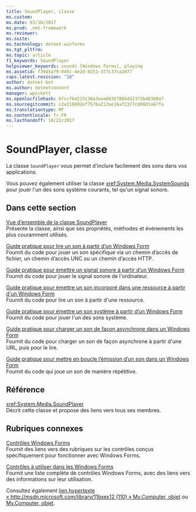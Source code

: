 ```yaml
---
title: SoundPlayer, classe
ms.custom: 
ms.date: 03/30/2017
ms.prod: .net-framework
ms.reviewer: 
ms.suite: 
ms.technology: dotnet-winforms
ms.tgt_pltfrm: 
ms.topic: article
f1_keywords: SoundPlayer
helpviewer_keywords: sounds [Windows Forms], playing
ms.assetid: f3945af9-045c-4e2d-b251-377c37ca2d77
caps.latest.revision: "18"
author: dotnet-bot
ms.author: dotnetcontent
manager: wpickett
ms.openlocfilehash: 6fccf64215c38a3aee0b367866dd2371b483b0a7
ms.sourcegitcommit: c2e216692ef7576a213ae16af2377cd98d1a67fa
ms.translationtype: MT
ms.contentlocale: fr-FR
ms.lasthandoff: 10/22/2017
---
```

# <a name="soundplayer-class"></a>SoundPlayer, classe
La classe `SoundPlayer` vous permet d'inclure facilement des sons dans vos applications.  
  
 Vous pouvez également utiliser la classe <xref:System.Media.SystemSounds> pour jouer l'un des sons système courants, tel qu'un signal sonore.  
  
## <a name="in-this-section"></a>Dans cette section  
 [Vue d’ensemble de la classe SoundPlayer](../../../../docs/framework/winforms/controls/soundplayer-class-overview.md)  
 Présente la classe, ainsi que ses propriétés, méthodes et événements les plus couramment utilisés.  
  
 [Guide pratique pour lire un son à partir d’un Windows Form](../../../../docs/framework/winforms/controls/how-to-play-a-sound-from-a-windows-form.md)  
 Fournit du code pour jouer un son spécifique via un chemin d’accès de fichier, un chemin d’accès UNC ou un chemin d’accès HTTP.  
  
 [Guide pratique pour émettre un signal sonore à partir d’un Windows Form](../../../../docs/framework/winforms/controls/how-to-play-a-beep-from-a-windows-form.md)  
 Fournit du code pour jouer le signal sonore de l'ordinateur.  
  
 [Guide pratique pour émettre un son incorporé dans une ressource à partir d'un Windows Form](../../../../docs/framework/winforms/controls/how-to-play-a-sound-embedded-in-a-resource-from-a-windows-form.md)  
 Fournit du code pour lire un son à partir d'une ressource.  
  
 [Guide pratique pour émettre un son système à partir d’un Windows Form](../../../../docs/framework/winforms/controls/how-to-play-a-system-sound-from-a-windows-form.md)  
 Fournit du code pour jouer l'un des sons système.  
  
 [Guide pratique pour charger un son de façon asynchrone dans un Windows Form](../../../../docs/framework/winforms/controls/how-to-load-a-sound-asynchronously-within-a-windows-form.md)  
 Fournit du code pour charger un son de façon asynchrone à partir d'une URL, puis pour le lire.  
  
 [Guide pratique pour mettre en boucle l’émission d’un son dans un Windows Form](../../../../docs/framework/winforms/controls/how-to-loop-a-sound-playing-on-a-windows-form.md)  
 Fournit du code qui joue un son de manière répétitive.  
  
## <a name="reference"></a>Référence  
 <xref:System.Media.SoundPlayer>  
 Décrit cette classe et propose des liens vers tous ses membres.  
  
## <a name="related-sections"></a>Rubriques connexes  
 [Contrôles Windows Forms](../../../../docs/framework/winforms/controls/index.md)  
 Fournit des liens vers des rubriques sur les contrôles conçus spécifiquement pour fonctionner avec Windows Forms.  
  
 [Contrôles à utiliser dans les Windows Forms](../../../../docs/framework/winforms/controls/controls-to-use-on-windows-forms.md)  
 Fournit une liste complète de contrôles Windows Forms, avec des liens vers des informations sur leur utilisation.  
  
 Consultez également [lien hypertexte « http://msdn.microsoft.com/library/11bxex12 (110) » My.Computer, objet](http://msdn.microsoft.com/library/11bxex12\(v=vs.110\)) ou [My.Computer, objet](http://msdn.microsoft.com/library/11bxex12\(v=vs.120\)).
